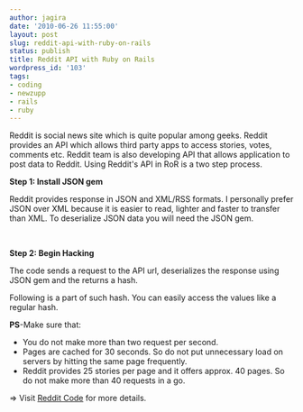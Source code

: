 ```yaml
---
author: jagira
date: '2010-06-26 11:55:00'
layout: post
slug: reddit-api-with-ruby-on-rails
status: publish
title: Reddit API with Ruby on Rails
wordpress_id: '103'
tags:
- coding
- newzupp
- rails
- ruby
---
```


Reddit is social news site which is quite popular among geeks.
Reddit provides an API which allows third party apps to access
stories, votes, comments etc. Reddit team is also developing API
that allows application to post data to Reddit. Using Reddit's API
in RoR is a two step process.

**Step 1: Install JSON gem**

<script src="https://gist.github.com/454006.js?file=install_json_gem.sh"></script>

Reddit provides response in JSON and XML/RSS formats. I personally
prefer JSON over XML because it is easier to read, lighter and
faster to transfer than XML. To deserialize JSON data you will need
the JSON gem.

 

**Step 2: Begin Hacking**

<script src="https://gist.github.com/453997.js?file=Reddit_API.rb"></script>

The code sends a request to the API url, deserializes the response
using JSON gem and the returns a hash.

Following is a part of such hash. You can easily access the values
like a regular hash.

**PS**-Make sure that:

-   You do not make more than two request per second.
-   Pages are cached for 30 seconds. So do not put unnecessary load
    on servers by hitting the same page frequently.
-   Reddit provides 25 stories per page and it offers approx. 40
    pages. So do not make more than 40 requests in a go.

\=\> Visit [Reddit Code](http://code.reddit.com) for more details.

 




